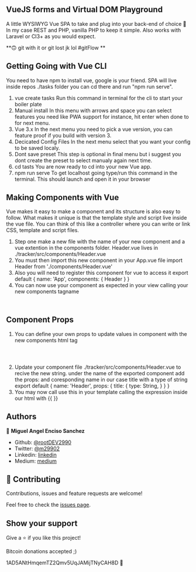 ## VueJS forms and Virtual DOM Playground

A little WYSIWYG Vue SPA to take and plug into your back-end of choice 🚀 
In my case REST and PHP, vanilla PHP to keep it simple. Also works with
Laravel or CI3+ as you would expect. 

**🙃 git with it or git lost jk lol #gitFlow **


## Getting Going with Vue CLI

You need to have npm to install vue, google is your friend. SPA will
live inside repos ./tasks folder you can cd there and run "npm run serve".

1. vue create tasks
    Run this command in terminal for the cli to start your boiler plate
2. Manual install
    In this menu with arrows and space you can select features you need
    like PWA support for instance, hit enter when done to for next menu.
3. Vue 3.x 
    In the next menu you need to pick a vue version, you can feature
    proof if you build with version 3.
4. Decicated Config Files
    In the next menu select that you want your config to be saved localy.
5. Dont save preset
    This step is optional in final menu but i suggest you dont create the 
    preset to select manualy again next time. 
6. cd tasts
    You are now ready to cd into your new Vue app.
7. npm run serve
    To get localhost going type/run this command in the terminal. This
    should launch and open it in your browser

## Making Components with Vue

Vue makes it easy to make a component and its structure is also easy to follow. What makes it unique is that the template style and script live inside the vue file. You can think of this like a controller where you can write or link CSS, template and script files. 

1. Step one make a new file with the name of your new component and a 
vue extention in the components folder. 
    Header.vue lives in ./tracker/src/components/Header.vue
2. You must then import this new component in your App.vue file
    import Header from './components/Header.vue'
3. Also you will need to register this component for vue to access it
    export default {
        name: 'App',
        components: {
            Header
        }
    }
4. You can now use your component as expected in your view calling your
new components tagname 
    <Header / >

## Component Props

1. You can define your own props to update values in component with
the new components html tag
    <Header title='Tasks'>
2. Update your component file ./tracker/src/components/Header.vue to 
recive the new string. under the name of the exported component add the props: and coresponding name in our case title with a type of string
    export default {
        name: 'Header',
        props: {
            title: {
                type: String,
            }
        }
    } 
3. You may now call use this in your template calling the expression 
inside our html with {{ }}
    <template>
        <header>
            <h1>{{title}}</h1>
        </header>
    </template>



## Authors

👤 **Miguel Angel Enciso Sanchez**

- Github: [@rootDEV2990](https://github.com/rootDEV2990)
- Twitter: [@m29902](https://twitter.com/m29902)
- Linkedin: [linkedin](https://www.linkedin.com/in/miguel-enciso-6474741a1/)
- Medium: [medium](https://medium.com/@website.dev)

## 🤝 Contributing

Contributions, issues and feature requests are welcome!

Feel free to check the [issues page](issues/).

## Show your support

Give a ⭐️ if you like this project!

Bitcoin donations accepted ;)

1AD5ANtHmqemTZ2Qmv5UqJAMijTNyCAH8D 🚀
